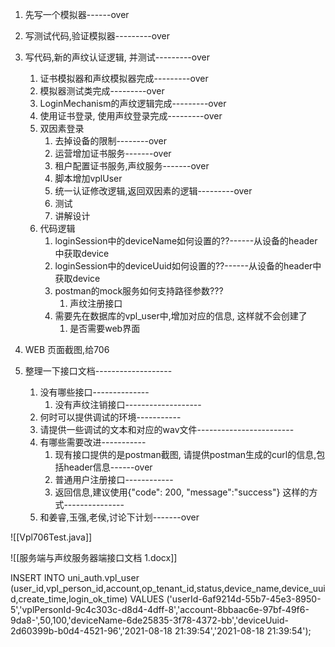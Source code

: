 1. 先写一个模拟器------over
2. 写测试代码,验证模拟器---------over
3. 写代码,新的声纹认证逻辑, 并测试---------over
	1. 证书模拟器和声纹模拟器完成---------over
	2. 模拟器测试类完成---------over
	3. LoginMechanism的声纹逻辑完成---------over
	4. 使用证书登录, 使用声纹登录完成---------over
	5. 双因素登录
		1. 去掉设备的限制--------over
		2. 运营增加证书服务-------over
		3. 租户配置证书服务,声纹服务-------over
		4. 脚本增加vplUser
		5. 统一认证修改逻辑,返回双因素的逻辑---------over
		6. 测试
		7. 讲解设计
	6. 代码逻辑
		1. loginSession中的deviceName如何设置的??------从设备的header中获取device
		2. loginSession中的deviceUuid如何设置的??------从设备的header中获取device
		3. postman的mock服务如何支持路径参数???
			1. 声纹注册接口
		4. 需要先在数据库的vpl_user中,增加对应的信息, 这样就不会创建了
			1. 是否需要web界面

1. WEB 页面截图,给706



1. 整理一下接口文档-------------------
	1. 没有哪些接口--------------
		1. 没有声纹注销接口-------------------
	2. 何时可以提供调试的环境-----------
	3. 请提供一些调试的文本和对应的wav文件------------------------
	4. 有哪些需要改进-----------
		1. 现有接口提供的是postman截图, 请提供postman生成的curl的信息,包括header信息------over
		2. 普通用户注册接口------------
		3. 返回信息,建议使用{"code": 200, "message":"success"} 这样的方式---------------
	5. 和姜睿,玉强,老侯,讨论下计划-------over

![[Vpl706Test.java]]

![[服务端与声纹服务器端接口文档 1.docx]]


INSERT INTO uni_auth.vpl_user (user_id,vpl_person_id,account,op_tenant_id,status,device_name,device_uuid,create_time,login_ok_time) VALUES
	 ('userId-6af9214d-55b7-45e3-8950-5','vplPersonId-9c4c303c-d8d4-4dff-8','account-8bbaac6e-97bf-49f6-9da8-',50,100,'deviceName-6de25835-3f78-4372-bb','deviceUuid-2d60399b-b0d4-4521-96','2021-08-18 21:39:54','2021-08-18 21:39:54');